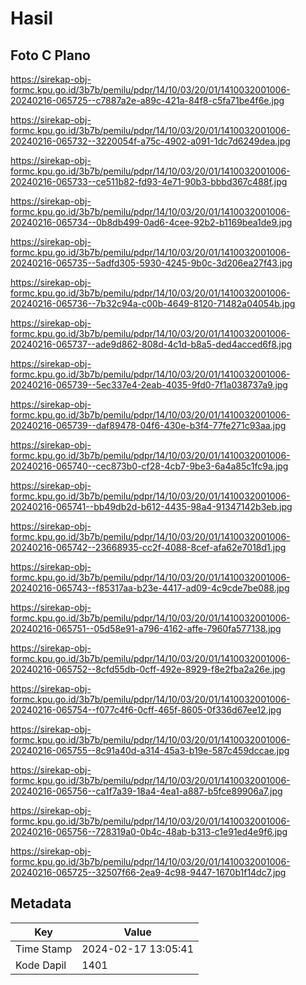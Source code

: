 # Hasil

## Foto C Plano

https://sirekap-obj-formc.kpu.go.id/3b7b/pemilu/pdpr/14/10/03/20/01/1410032001006-20240216-065725--c7887a2e-a89c-421a-84f8-c5fa71be4f6e.jpg

https://sirekap-obj-formc.kpu.go.id/3b7b/pemilu/pdpr/14/10/03/20/01/1410032001006-20240216-065732--3220054f-a75c-4902-a091-1dc7d6249dea.jpg

https://sirekap-obj-formc.kpu.go.id/3b7b/pemilu/pdpr/14/10/03/20/01/1410032001006-20240216-065733--ce511b82-fd93-4e71-90b3-bbbd367c488f.jpg

https://sirekap-obj-formc.kpu.go.id/3b7b/pemilu/pdpr/14/10/03/20/01/1410032001006-20240216-065734--0b8db499-0ad6-4cee-92b2-b1169bea1de9.jpg

https://sirekap-obj-formc.kpu.go.id/3b7b/pemilu/pdpr/14/10/03/20/01/1410032001006-20240216-065735--5adfd305-5930-4245-9b0c-3d206ea27f43.jpg

https://sirekap-obj-formc.kpu.go.id/3b7b/pemilu/pdpr/14/10/03/20/01/1410032001006-20240216-065736--7b32c94a-c00b-4649-8120-71482a04054b.jpg

https://sirekap-obj-formc.kpu.go.id/3b7b/pemilu/pdpr/14/10/03/20/01/1410032001006-20240216-065737--ade9d862-808d-4c1d-b8a5-ded4acced6f8.jpg

https://sirekap-obj-formc.kpu.go.id/3b7b/pemilu/pdpr/14/10/03/20/01/1410032001006-20240216-065739--5ec337e4-2eab-4035-9fd0-7f1a038737a9.jpg

https://sirekap-obj-formc.kpu.go.id/3b7b/pemilu/pdpr/14/10/03/20/01/1410032001006-20240216-065739--daf89478-04f6-430e-b3f4-77fe271c93aa.jpg

https://sirekap-obj-formc.kpu.go.id/3b7b/pemilu/pdpr/14/10/03/20/01/1410032001006-20240216-065740--cec873b0-cf28-4cb7-9be3-6a4a85c1fc9a.jpg

https://sirekap-obj-formc.kpu.go.id/3b7b/pemilu/pdpr/14/10/03/20/01/1410032001006-20240216-065741--bb49db2d-b612-4435-98a4-91347142b3eb.jpg

https://sirekap-obj-formc.kpu.go.id/3b7b/pemilu/pdpr/14/10/03/20/01/1410032001006-20240216-065742--23668935-cc2f-4088-8cef-afa62e7018d1.jpg

https://sirekap-obj-formc.kpu.go.id/3b7b/pemilu/pdpr/14/10/03/20/01/1410032001006-20240216-065743--f85317aa-b23e-4417-ad09-4c9cde7be088.jpg

https://sirekap-obj-formc.kpu.go.id/3b7b/pemilu/pdpr/14/10/03/20/01/1410032001006-20240216-065751--05d58e91-a796-4162-affe-7960fa577138.jpg

https://sirekap-obj-formc.kpu.go.id/3b7b/pemilu/pdpr/14/10/03/20/01/1410032001006-20240216-065752--8cfd55db-0cff-492e-8929-f8e2fba2a26e.jpg

https://sirekap-obj-formc.kpu.go.id/3b7b/pemilu/pdpr/14/10/03/20/01/1410032001006-20240216-065754--f077c4f6-0cff-465f-8605-0f336d67ee12.jpg

https://sirekap-obj-formc.kpu.go.id/3b7b/pemilu/pdpr/14/10/03/20/01/1410032001006-20240216-065755--8c91a40d-a314-45a3-b19e-587c459dccae.jpg

https://sirekap-obj-formc.kpu.go.id/3b7b/pemilu/pdpr/14/10/03/20/01/1410032001006-20240216-065756--ca1f7a39-18a4-4ea1-a887-b5fce89906a7.jpg

https://sirekap-obj-formc.kpu.go.id/3b7b/pemilu/pdpr/14/10/03/20/01/1410032001006-20240216-065756--728319a0-0b4c-48ab-b313-c1e91ed4e9f6.jpg

https://sirekap-obj-formc.kpu.go.id/3b7b/pemilu/pdpr/14/10/03/20/01/1410032001006-20240216-065725--32507f66-2ea9-4c98-9447-1670b1f14dc7.jpg


## Metadata

| Key        | Value               |
| ---------- | ------------------- |
| Time Stamp | 2024-02-17 13:05:41 |
| Kode Dapil | 1401                |



